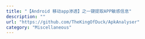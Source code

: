```yaml
---
title: "【Android 移动app渗透】之一键提取APP敏感信息"
description: ""
url: "https://github.com/TheKingOfDuck/ApkAnalyser"
category: "Miscellaneous"
---
```

